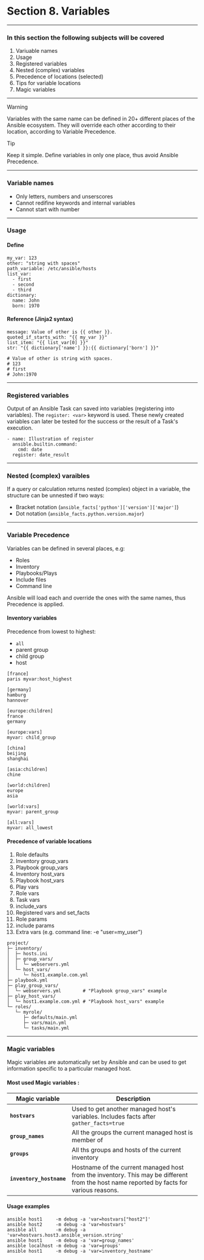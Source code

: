 # Section 8. Variables

---
### In this section the following subjects will be covered

1. Variuable names
1. Usage
1. Registered variables
1. Nested (complex) variables
1. Precedence of locations (selected)
1. Tips for variable locations
1. Magic variables

---
> [!WARNING]
> Variables with the same name can be defined in 20+ different places of the Ansible ecosystem. They will override each other according to their location, according to Variable Precedence.

> [!TIP]
> Keep it simple. Define variables in only one place, thus avoid Ansible Precedence.

---
### Variable names

+ Only letters, numbers and unserscores
+ Cannot redifine keywords and internal variables
+ Cannot start with number

---
### Usage

#### Define

```
my_var: 123
other: "string with spaces"
path_variable: /etc/ansible/hosts
list_var:
  - first
  - second
  - third
dictionary:
  name: John
  born: 1970
```

#### Reference (Jinja2 syntax)

```
message: Value of other is {{ other }}.
quoted_if_starts_with: "{{ my_var }}"
list_item: "{{ list_var[0] }}"
str: "{{ dictionary['name'] }}:{{ dictionary['born'] }}"

# Value of other is string with spaces.
# 123
# first
# John:1970
```

---
### Registered variables

Output of an Ansible Task can saved into variables (registering into variables). The `register: <var>` keyword is used. These newly created variables can later be tested for the success or the result of a Task's execution.

```
- name: Illustration of register
  ansible.builtin.command:
    cmd: date
  register: date_result
```

---
### Nested (complex) varaibles

If a query or calculation returns nested (complex) object in a variable, the structure can be unnested if two ways:

+ Bracket notation (`ansible_facts['python']['version']['major']`)
+ Dot notation (`ansible_facts.python.version.major`)

---
### Variable Precedence

Variables can be defined in several places, e.g:

+ Roles
+ Inventory
+ Playbooks/Plays
+ Include files
+ Command line

Ansible will load each and override the ones with the same names, thus Precedence is applied.

#### Inventory variables

Precedence from lowest to highest:

- `all`
- parent group
- child group
- host

```
[france]
paris myvar:host_highest

[germany]
hamburg
hannover

[europe:children]
france
germany

[europe:vars]
myvar: child_group

[china]
beijing
shanghai

[asia:children]
chine

[world:children]
europe
asia

[world:vars]
myvar: parent_group

[all:vars]
myvar: all_lowest
```

#### Precedence of variable locations

1. Role defaults
1. Inventory group_vars
1. Playbook group_vars
1. Inventory host_vars
1. Playbook host_vars
1. Play vars
1. Role vars
1. Task vars
1. include_vars
1. Registered vars and set_facts
1. Role params
1. include params
1. Extra vars (e.g. command line: -e "user=my_user")

```
project/
├─ inventory/
│  ├─ hosts.ini
│  ├─ group_vars/
│  │  └─ webservers.yml
│  └─ host_vars/
│     └─ host1.example.com.yml
├─ playbook.yml
├─ play_group_vars/
│  └─ webservers.yml        # "Playbook group_vars" example
├─ play_host_vars/
│  └─ host1.example.com.yml # "Playbook host_vars" example
└─ roles/
   └─ myrole/
      ├─ defaults/main.yml
      ├─ vars/main.yml
      └─ tasks/main.yml
```

---
### Magic variables

Magic variables are automatically set by Ansible and can be used to get information specific to a particular managed host.

#### Most used Magic variables :

| Magic variable | Description |
|----------------|-------------|
| **`hostvars`** | Used to get another managed host's variables. Includes facts after `gather_facts=true` |
| **`group_names`** | All the groups the current managed host is member of |
| **`groups`** | All ths groups and hosts of the current inventory |
| **`inventory_hostname`** | Hostname of the current managed host from the inventory. This may be different from the host name reported by facts for various reasons. |

#### Usage examples

```
ansible host1     -m debug -a 'var=hostvars["host2"]'
ansible host2     -m debug -a 'var=hostvars'
ansible all       -m debug -a 'var=hostvars.host3.ansible_version.string'
ansible host1     -m debug -a 'var=group_names'
ansible localhost -m debug -a 'var=groups'
ansible host1     -m debug -a 'var=inventory_hostname'
```





